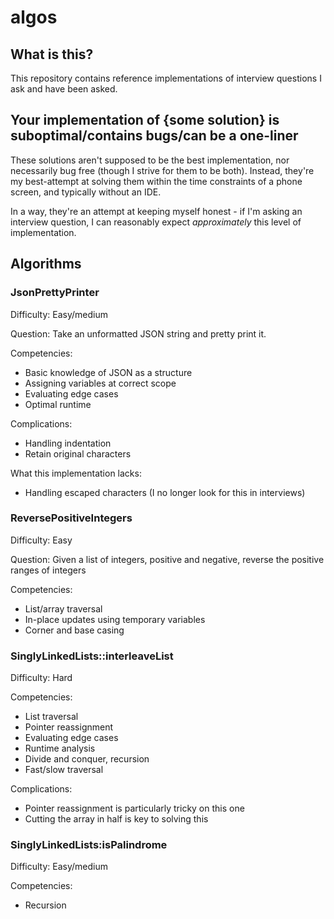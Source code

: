 # algos

## What is this?

This repository contains reference implementations of interview questions I ask and have been asked.

## Your implementation of {some solution} is suboptimal/contains bugs/can be a one-liner

These solutions aren't supposed to be the best implementation, nor necessarily bug free (though I strive for them to be both). Instead, they're my best-attempt at solving them within the time constraints of a phone screen, and typically without an IDE.

In a way, they're an attempt at keeping myself honest - if I'm asking an interview question, I can reasonably expect _approximately_ this level of implementation.

## Algorithms

### JsonPrettyPrinter

Difficulty: Easy/medium

Question: Take an unformatted JSON string and pretty print it.

Competencies:
 * Basic knowledge of JSON as a structure
 * Assigning variables at correct scope
 * Evaluating edge cases
 * Optimal runtime

Complications:
 * Handling indentation
 * Retain original characters

What this implementation lacks:
 * Handling escaped characters (I no longer look for this in interviews)

### ReversePositiveIntegers

Difficulty: Easy

Question: Given a list of integers, positive and negative, reverse the positive ranges of integers

Competencies:
 * List/array traversal
 * In-place updates using temporary variables
 * Corner and base casing

### SinglyLinkedLists::interleaveList

Difficulty: Hard

Competencies:
 * List traversal
 * Pointer reassignment
 * Evaluating edge cases
 * Runtime analysis
 * Divide and conquer, recursion
 * Fast/slow traversal

Complications:
 * Pointer reassignment is particularly tricky on this one
 * Cutting the array in half is key to solving this

### SinglyLinkedLists:isPalindrome

Difficulty: Easy/medium

Competencies:
 * Recursion 
